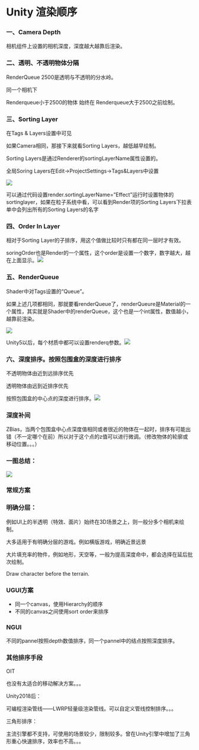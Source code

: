 # Unity 渲染顺序

### 一、Camera Depth

相机组件上设置的相机深度，深度越大越靠后渲染。

### 二、透明、不透明物体分隔

RenderQueue 2500是透明与不透明的分水岭。

同一个相机下

Renderqueue小于2500的物体 始终在 Renderqueue大于2500之前绘制。

### 三、Sorting Layer

在Tags & Layers设置中可见

如果Camera相同，那接下来就看Sorting Layers，越低越早绘制。

Sorting Layers是通过Renderer的sortingLayerName属性设置的。

全局Soring Layers在Edit-&gt;ProjectSettings-&gt;Tags&Layers中设置

![](https://pic2.zhimg.com/80/v2-9b32c026dbd3d92d87881c0a288e80bd_720w.jpg)

可以通过代码设置render.sortingLayerName=”Effect”运行时设置物体的sortinglayer，如果在粒子系统中看，可以看到Render项的Sorting Layers下拉表单中会列出所有的Sorting Layers的名字

### 四、Order In Layer

相对于Sorting Layer的子排序，用这个值做比较时只有都在同一层时才有效。

soringOrder也是Render的一个属性，这个order是设置一个数字，数字越大，越在上面显示。![](https://pic2.zhimg.com/80/v2-2729938e3a91d74a551eb6c9ac17809d_720w.jpg)

### 五、RenderQueue

Shader中对Tags设置的“Queue”。

如果上述几项都相同，那就要看renderQueue了，renderQueure是Material的一个属性，其实就是Shader中的renderQueue，这个也是一个int属性，数值越小，越靠前渲染。

![](https://pic4.zhimg.com/80/v2-9f4a2677d8d1baed9861d6473cd5816b_720w.jpg)

Unity5以后，每个材质中都可以设置renderq参数。![](https://pic4.zhimg.com/80/v2-b2ea1628f35eeba6cdb7676b038046ab_720w.jpg)

### 六、深度排序。按照包围盒的深度进行排序

不透明物体由近到远排序优先

透明物体由远到近排序优先

按照包围盒的中心点的深度进行排序。![](https://pic1.zhimg.com/80/v2-a84d29e55691ea9918dc36d310cf8f2c_720w.jpg)

### 深度补间

ZBias，当两个包围盒中心点深度值相同或者很近的物体在一起时，排序有可能出错（不一定哪个在前）所以对于这个点的z值可以进行微调。（修改物体的轮廓或移动位置。。。）

### **一图总结：**

![](https://pic1.zhimg.com/80/v2-66ae7f08336ff2580e4dcc32b8877f34_720w.jpg)

### **常规方案**

### 明确分层：

例如UI上的半透明（特效、面片）始终在3D场景之上，则一般分多个相机来绘制。

大多适用于有明确分层的游戏。例如横版游戏，明确近景远景

大片填充率的物件，例如地形，天空等，一般为提高深度命中，都会选择在延后批次绘制。

Draw character before the terrain.

### UGUI方案

* 同一个canvas，使用Hierarchy的顺序
* 不同的canvas之间使用sort order来排序

### NGUI

不同的pannel按照depth数值排序，同一个pannel中的结点按照深度排序。

### 其他排序手段

OIT

也没有太适合的移动解决方案。。。

Unity2018后：

可编程渲染管线——LWRP轻量级渲染管线。可以自定义管线控制排序。。。

三角形排序：

主流引擎都不支持，可使用的场景较少，限制较多。曾在Unity引擎中增加了三角形重心快速排序，效率也不高。。。

